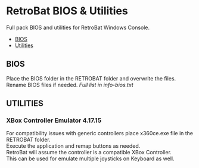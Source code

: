# RetroBat BIOS & Utilities
Full pack BIOS and utilities for RetroBat Windows Console.
* [BIOS](#bios)
* [Utilities](#utilities)

## BIOS
Place the BIOS folder in the RETROBAT folder and overwrite the files.<br />
Rename BIOS files if needed. *Full list in info-bios.txt*

## UTILITIES
### XBox Controller Emulator 4.17.15
For compatibility issues with generic controllers place x360ce.exe file in the RETROBAT folder.<br />
Execute the application and remap buttons as needed.<br />
RetroBat will assume the controller is a compatible XBox Controller.<br />
This can be used for emulate multiple joysticks on Keyboard as well.
